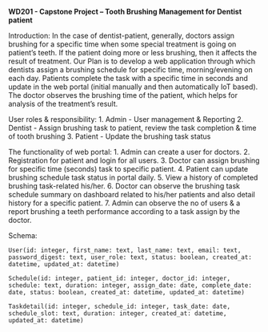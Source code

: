 **WD201 - Capstone Project – Tooth Brushing Management for Dentist patient**

Introduction: 
    In the case of dentist-patient, generally, doctors assign brushing for a specific time when some special treatment is going on patient’s teeth. If the patient doing more or less brushing, then it affects the result of treatment. Our Plan is to develop a web application through which dentists assign a brushing schedule for specific time, morning/evening on each day. Patients complete the task with a specific time in seconds and update in the web portal (initial manually and then automatically IoT based). The doctor observes the brushing time of the patient, which helps for analysis of the treatment’s result.

User roles & responsibility:
    1.	Admin -	User management & Reporting
    2.	Dentist - Assign brushing task to patient, review the task completion & time of tooth brushing
    3.	Patient - Update the brushing task status

The functionality of web portal:
    1.	Admin can create a user for doctors.
    2.	Registration for patient and login for all users.
    3.	Doctor can assign brushing for specific time (seconds) task to specific patient.
    4.	Patient can update brushing schedule task status in portal daily.
    5.	View a history of completed brushing task-related his/her.
    6.	Doctor can observe the brushing task schedule summary on dashboard related to his/her patients and also detail history for a specific patient.
    7.	Admin can observe the no of users & a report brushing a teeth performance according to a task assign by the doctor.

Schema:
    
    User(id: integer, first_name: text, last_name: text, email: text, password_digest: text, user_role: text, status: boolean, created_at: datetime, updated_at: datetime)

    Schedule(id: integer, patient_id: integer, doctor_id: integer, schedule: text, duration: integer, assign_date: date, complete_date: date, status: boolean, created_at: datetime, updated_at: datetime)
    
    Taskdetail(id: integer, schedule_id: integer, task_date: date, schedule_slot: text, duration: integer, created_at: datetime, updated_at: datetime)
